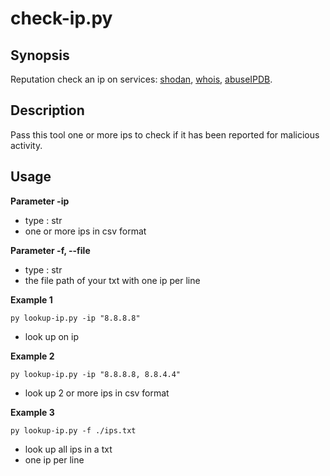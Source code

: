 # check-ip.py

## Synopsis
Reputation check an ip on services: [shodan](https://www.shodan.io/), [whois](https://www.arin.net/), [abuseIPDB](https://www.abuseipdb.com/).

## Description
Pass this tool one or more ips to check if it has been reported for malicious activity.

## Usage
**Parameter -ip**
- type : str
- one or more ips in csv format

**Parameter -f, --file**
- type : str
- the file path of your txt with one ip per line

**Example 1**

`py lookup-ip.py -ip "8.8.8.8"`

- look up on ip

**Example 2**

`py lookup-ip.py -ip "8.8.8.8, 8.8.4.4"`

- look up 2 or more ips in csv format

**Example 3**

`py lookup-ip.py -f ./ips.txt`

- look up all ips in a txt
- one ip per line
